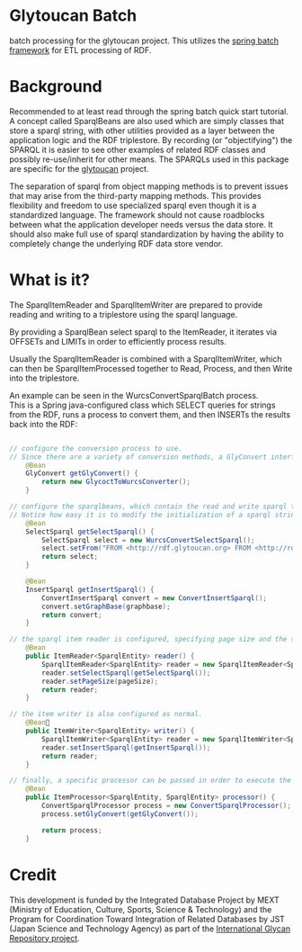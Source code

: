 # Glytoucan Batch
batch processing for the glytoucan project.  This utilizes the [spring batch framework](http://projects.spring.io/spring-batch/) for ETL processing of RDF.

# Background
Recommended to at least read through the spring batch quick start tutorial.  A concept called SparqlBeans are also used which are simply classes that store a sparql string, with other utilities provided as a layer between the application logic and the RDF triplestore.  By recording (or "objectifying") the SPARQL it is easier to see other examples of related RDF classes and possibly re-use/inherit for other means.  The SPARQLs used in this package are specific for the [glytoucan](http://glytoucan.org) project.

The separation of sparql from object mapping methods is to prevent issues that may arise from the third-party mapping methods.  This provides flexibility and freedom to use specialized sparql even though it is a standardized language.  The framework should not cause roadblocks between what the application developer needs versus the data store.  It should also make full use of sparql standardization by having the ability to completely change the underlying RDF data store vendor.

# What is it?
The SparqlItemReader and SparqlItemWriter are prepared to provide reading and writing to a triplestore using the sparql language.

By providing a SparqlBean select sparql to the ItemReader, it iterates via OFFSETs and LIMITs in order to efficiently process results.

Usually the SparqlItemReader is combined with a SparqlItemWriter, which can then be SparqlItemProcessed together to Read, Process, and then Write into the triplestore.

An example can be seen in the WurcsConvertSparqlBatch process.  
This is a Spring java-configured class which SELECT queries for strings from the RDF, runs a process to convert them, and then INSERTs the results back into the RDF:
```java

// configure the conversion process to use.
// Since there are a variety of conversion methods, a GlyConvert interface is used.
	@Bean
	GlyConvert getGlyConvert() {
		return new GlycoctToWurcsConverter();
	}

// configure the sparqlbeans, which contain the read and write sparql text.  
// Notice how easy it is to modify the initialization of a sparql string.
	@Bean
	SelectSparql getSelectSparql() {
		SelectSparql select = new WurcsConvertSelectSparql();
		select.setFrom("FROM <http://rdf.glytoucan.org> FROM <http://rdf.glytoucan.org/sequence/wurcs>");
		return select;
	}

	@Bean
	InsertSparql getInsertSparql() {
		ConvertInsertSparql convert = new ConvertInsertSparql();
		convert.setGraphBase(graphbase);
		return convert;
	}

// the sparql item reader is configured, specifying page size and the select.
	@Bean
	public ItemReader<SparqlEntity> reader() {
		SparqlItemReader<SparqlEntity> reader = new SparqlItemReader<SparqlEntity>();
		reader.setSelectSparql(getSelectSparql());
		reader.setPageSize(pageSize);
		return reader;
	}

// the item writer is also configured as normal.  
	@Bean
	public ItemWriter<SparqlEntity> writer() {
		SparqlItemWriter<SparqlEntity> reader = new SparqlItemWriter<SparqlEntity>();
		reader.setInsertSparql(getInsertSparql());
		return reader;
	}

// finally, a specific processor can be passed in order to execute the conversion for each item read.
	@Bean
	public ItemProcessor<SparqlEntity, SparqlEntity> processor() {
		ConvertSparqlProcessor process = new ConvertSparqlProcessor();
		process.setGlyConvert(getGlyConvert());

		return process;
	}

```

# Credit
This development is funded by the Integrated Database Project by MEXT (Ministry of Education, Culture, Sports, Science & Technology) 
and the Program for Coordination Toward Integration of Related Databases by JST (Japan Science and Technology Agency) as part of the [International Glycan Repository project](http://www.glytoucan.org).
